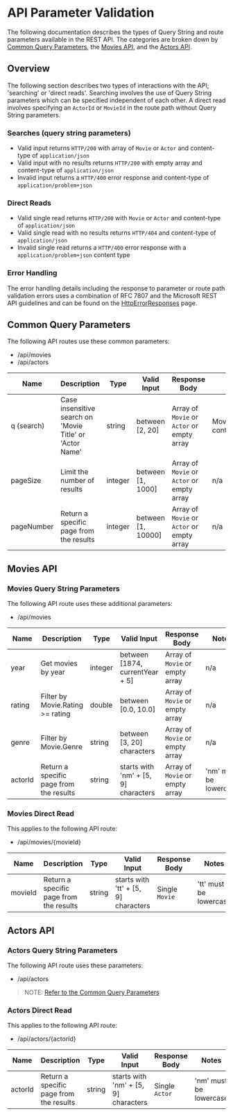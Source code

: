 # API Parameter Validation

The following documentation describes the types of Query String and route parameters available in the REST API. The categories are broken down by [Common Query Parameters](##Common-Query-Parameters), the [Movies API](##Movies-API), and the [Actors API](##Actors-API).

## Overview

The following section describes two types of interactions with the API; 'searching' or 'direct reads'. Searching involves the use of Query String parameters which can be specified independent of each other. A direct read involves specifying an `ActorId` or `MovieId` in the route path without Query String parameters.

### Searches (query string parameters)

- Valid input returns `HTTP/200` with array of `Movie` or `Actor` and content-type of `application/json`
- Valid input with no results returns `HTTP/200` with empty array and content-type of `application/json`
- Invalid input returns a `HTTP/400` error response and content-type of `application/problem+json`

### Direct Reads

- Valid single read returns `HTTP/200` with `Movie` or `Actor` and content-type of `application/json`
- Valid single read with no results returns `HTTP/404` and content-type of `application/json`
- Invalid single read returns a `HTTP/400` error response with a `application/problem+json` content type

### Error Handling

The error handling details including the response to parameter or route path validation errors uses a combination of RFC 7807 and the Microsoft REST API guidelines and can be found on the [HttpErrorResponses](HttpErrorResponses.md) page.

## Common Query Parameters

The following API routes use these common parameters:

- /api/movies
- /api/actors

|   Name        |  Description                                                |  Type    |  Valid Input         |  Response Body                                |  Notes                               |
|   ----        |  -----------                                                |  ----    |  -----------         |  -------------                                |  ------                              |
|   q (search)  |  Case insensitive search on 'Movie Title' or 'Actor Name'   |  string  |  between [2, 20]     |  Array of `Movie` or `Actor` or empty array   |  Movie.Title/Actor.Name contains q   |
|   pageSize    |  Limit the number of results                                |  integer |  between [1, 1000]   |  Array of `Movie` or `Actor` or empty array   |  n/a                                 |
|   pageNumber  |  Return a specific page from the results                    |  integer |  between [1, 10000]  |  Array of `Movie` or `Actor` or empty array   |  n/a                                 |

## Movies API

### Movies Query String Parameters

The following API route uses these additional parameters:

- /api/movies

|   Name     |  Description                                |  Type    |  Valid Input                           |  Response Body                     |  Notes                  |
|   ----     |  -----------                                |  ----    |  -----------                           |  -------------                     |  -----                  |
|   year     |  Get movies by year                         |  integer |  between [1874, currentYear + 5]       |  Array of `Movie` or empty array   |  n/a                    |
|   rating   |  Filter by Movie.Rating >= rating           |  double  |  between [0.0, 10.0]                   |  Array of `Movie` or empty array   |  n/a                    |
|   genre    |  Filter by Movie.Genre                      |  string  |  between [3, 20] characters            |  Array of `Movie` or empty array   |  n/a                    |
|   actorId  |  Return a specific page from the results    |  string  |  starts with 'nm' + [5, 9] characters  |  Array of `Movie` or empty array   |  'nm' must be lowercase |

### Movies Direct Read

This applies to the following API route:

- /api/movies/{movieId}

|   Name     |  Description                                |  Type    |  Valid Input                           |  Response Body     |  Notes                  |
|   ----     |  -----------                                |  ----    |  -----------                           |  -------------     |  -----                  |
|   movieId  |  Return a specific page from the results    |  string  |  starts with 'tt' + [5, 9] characters  |  Single `Movie`    |  'tt' must be lowercase |

## Actors API

### Actors Query String Parameters

The following API route uses these parameters:

- /api/actors

> NOTE: [Refer to the Common Query Parameters](#Common-Query-Parameters)

### Actors Direct Read

This applies to the following API route:

- /api/actors/{actorId}

|   Name     |  Description                                |  Type    |  Valid Input                           |  Response Body    |  Notes                   |
|   ----     |  -----------                                |  ----    |  -----------                           |  -------------    |  -----                   |
|   actorId  |  Return a specific page from the results    |  string  |  starts with 'nm' + [5, 9] characters  |  Single `Actor`   |  'nm' must be lowercase  |
